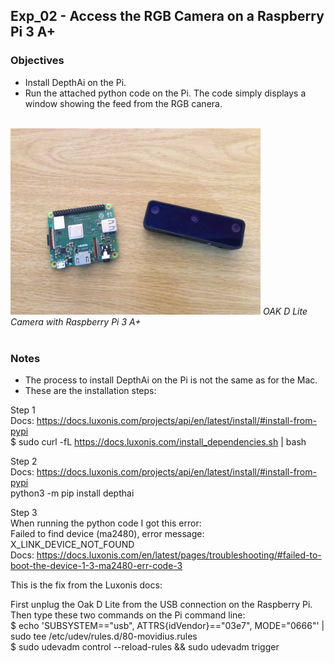 ## Exp_02 - Access the RGB Camera on a Raspberry Pi 3 A+

### Objectives
- Install DepthAi on the Pi.
- Run the attached python code on the Pi. The code simply displays a window showing the feed from the RGB canera.

<br>
<img src="https://github.com/vbookshelf/OAK-D-Lite-Experiments/blob/main/images/rpi-oak-d-lite.jpg" width="400"></img>
<i>OAK D Lite Camera with Raspberry Pi 3 A+</i><br>
<br>

### Notes

- The process to install DepthAi on the Pi is not the same as for the Mac.
- These are the installation steps:

Step 1<br>
Docs: https://docs.luxonis.com/projects/api/en/latest/install/#install-from-pypi<br>
$ sudo curl -fL https://docs.luxonis.com/install_dependencies.sh | bash<br>

Step 2<br>
Docs: https://docs.luxonis.com/projects/api/en/latest/install/#install-from-pypi<br>
python3 -m pip install depthai<br>

Step 3<br>
When running the python code I got this error:<br>
Failed to find device (ma2480), error message: X_LINK_DEVICE_NOT_FOUND<br>
Docs: https://docs.luxonis.com/en/latest/pages/troubleshooting/#failed-to-boot-the-device-1-3-ma2480-err-code-3

This is the fix from the Luxonis docs:

First unplug the Oak D Lite from the USB connection on the Raspberry Pi. Then type these two commands on the Pi command line:<br>
$ echo 'SUBSYSTEM=="usb", ATTRS{idVendor}=="03e7", MODE="0666"' | sudo tee /etc/udev/rules.d/80-movidius.rules<br>
$ sudo udevadm control --reload-rules && sudo udevadm trigger<br>
